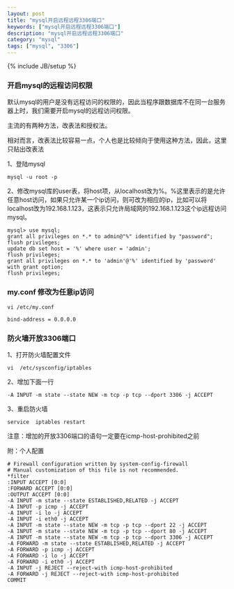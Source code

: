 ```yaml
---
layout: post
title: "mysql开启远程远程3306端口"
keywords: ["mysql开启远程远程3306端口"]
description: "mysql开启远程远程3306端口"
category: "mysql"
tags: ["mysql", "3306"]
---
```

{% include JB/setup %}

### 开启mysql的远程访问权限

默认mysql的用户是没有远程访问的权限的，因此当程序跟数据库不在同一台服务器上时，我们需要开启mysql的远程访问权限。

主流的有两种方法，改表法和授权法。

相对而言，改表法比较容易一点，个人也是比较倾向于使用这种方法，因此，这里只贴出改表法

1、登陆mysql

```
mysql -u root -p
```

2、修改mysql库的user表，将host项，从localhost改为%。%这里表示的是允许任意host访问，如果只允许某一个ip访问，则可改为相应的ip，比如可以将localhost改为192.168.1.123，这表示只允许局域网的192.168.1.123这个ip远程访问mysql。

````
mysql> use mysql; 
grant all privileges on *.* to admin@"%" identified by "password";
flush privileges;
update db set host = '%' where user = 'admin';
flush privileges;
grant all privileges on *.* to 'admin'@'%' identified by 'password' with grant option;
flush privileges;
````

###  my.conf 修改为任意ip访问

```
vi /etc/my.conf

bind-address = 0.0.0.0
```

### 防火墙开放3306端口
1、打开防火墙配置文件

```
vi  /etc/sysconfig/iptables
```
2、增加下面一行

```
-A INPUT -m state --state NEW -m tcp -p tcp --dport 3306 -j ACCEPT
```
3、重启防火墙

```
service  iptables restart
```

注意：增加的开放3306端口的语句一定要在icmp-host-prohibited之前

附：个人配置

```
# Firewall configuration written by system-config-firewall
# Manual customization of this file is not recommended.
*filter
:INPUT ACCEPT [0:0]
:FORWARD ACCEPT [0:0]
:OUTPUT ACCEPT [0:0]
-A INPUT -m state --state ESTABLISHED,RELATED -j ACCEPT
-A INPUT -p icmp -j ACCEPT
-A INPUT -i lo -j ACCEPT
-A INPUT -i eth0 -j ACCEPT
-A INPUT -m state --state NEW -m tcp -p tcp --dport 22 -j ACCEPT
-A INPUT -m state --state NEW -m tcp -p tcp --dport 80 -j ACCEPT
-A INPUT -m state --state NEW -m tcp -p tcp --dport 3306 -j ACCEPT
-A FORWARD -m state --state ESTABLISHED,RELATED -j ACCEPT
-A FORWARD -p icmp -j ACCEPT
-A FORWARD -i lo -j ACCEPT
-A FORWARD -i eth0 -j ACCEPT
-A INPUT -j REJECT --reject-with icmp-host-prohibited
-A FORWARD -j REJECT --reject-with icmp-host-prohibited
COMMIT
```